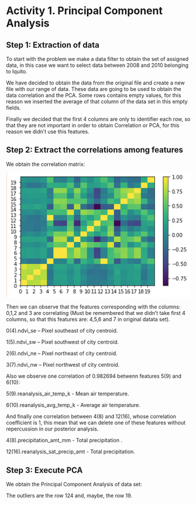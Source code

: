 # Activity 1. Principal Component  Analysis

## Step 1: Extraction of data 

  To start with the problem we make a data filter to obtain the set of assigned data, in this case we want to select data between 2008 and 2010 belonging to Iquito.
  
  We have decided to obtain the data from the original file and create a new file with our range of data. These data are going to be used to obtain the data correlation and the PCA. 
  Some rows contains empty values, for this reason we inserted the average of that column of the data set in this empty fields.
  
  Finally we decided that the first 4 columns are only to identifier each row, so that they are not important in order to obtain Correlation or PCA, for this reason we didn’t use this features.


## Step 2: Extract the correlations among features

  We obtain the correlation matrix:
  
   ![(Fig 1)](https://github.com/AdrianMoPe/Tecnicas-de-Aprendizaje-Automatico/blob/master/Activity_1/Fig1.png)
  
  
  Then we can observe that the features corresponding with the columns: 0,1,2 and 3 are correlating (Must be remembered that we didn’t take first 4 columns, so that this features are: 4,5,6 and 7 in original datata set). 
  
  0(4).ndvi_se –  Pixel southeast of city centroid.
  
  1(5).ndvi_sw – Pixel southwest of city centroid.
  
  2(6).ndvi_ne –  Pixel northeast of city centroid.
  
  3(7).ndvi_nw – Pixel northwest of city centroid.
  
 Also we observe one correlation of 0.982694 betwenn features 5(9) and 6(10):
 
  5(9).reanalysis_air_temp_k -  Mean air temperature.
  
  6(10).reanalysis_avg_temp_k - Average air temperature.
  
 And finally one correlation between 4(8) and 12(16), whose correlation coefficient is 1, this mean that we can delete one of these features without repercussion in our posterior analysis. 
 
  4(8).precipitation_amt_mm - Total precipitation .
  
  12(16).reanalysis_sat_precip_amt - Total precipitation.
  

## Step 3: Execute PCA

  We obtain the Principal Component Analysis of data set:
  
  
 The outliers are the row 124 and, maybe, the row 19.
 
